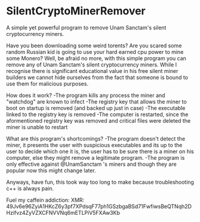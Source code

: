 # SilentCryptoMinerRemover
A simple yet powerful program to remove Unam Sanctam's silent cryptocurrency miners.

Have you been downloading some weird torents? Are you scared some random Russian kid is going to use your hard earned cpu power to mine some Monero? Well, be afraid no more, with this simple program you can remove any of Unam Sanctam's silent cryptocurrency miners. 
While I recognise there is significant educational value in his free silent miner builders we cannot hide ourselves from the fact that someone is bound to use them for malicious purposes.

How does it work?
-The program kills any process the miner and "watchdog" are known to infect
-The registry key that allows the miner to boot on startup is removed (and backed up just in case)
-The executable linked to the registry key is removed
-The computer is restarted, since the aformentioned registry key was removed and critical files were deleted the miner is unable to restart 

What are this program's shortcomings?
-The program doesn't detect the miner, it presents the user with suspicious executables and its up to the user to decide which one it is, the user has to be sure there is a miner on his computer, else they might remove a legitimate program.
-The program is only effective against @UnamSanctam 's miners and though they are popular now this might change later.

Anyways, have fun, this took way too long to make because troubleshooting c++ is always pain.

Fuel my caffein addiction:
XMR: 49Jv6e96ZyiA1HKcZ6y3pf7XPdsqF77ph1GSzbgaBSd71FwfiwsBeQTNqh2DHzifvz4ZyVZXCFNVVNq6mETLPiV5FXAw3Kb
